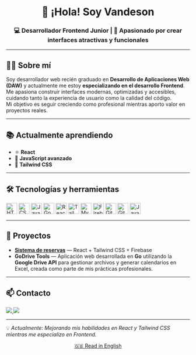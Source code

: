<h1 align="center">👋 ¡Hola! Soy Vandeson</h1>

<h3 align="center">💻 Desarrollador Frontend Junior | 🎨 Apasionado por crear interfaces atractivas y funcionales</h3>

---

## 🧑‍💻 Sobre mí
Soy desarrollador web recién graduado en **Desarrollo de Aplicaciones Web (DAW)** y actualmente me estoy **especializando en el desarrollo Frontend**.  
Me apasiona construir interfaces modernas, optimizadas y accesibles, cuidando tanto la experiencia de usuario como la calidad del código.  
Mi objetivo es seguir creciendo como profesional mientras aporto valor en proyectos reales.

---

## 📚 Actualmente aprendiendo
- ⚛️ **React**  
- 📜 **JavaScript avanzado**  
- 🎨 **Tailwind CSS**

---

## 🛠️ Tecnologías y herramientas
<p align="left">
  <img src="https://cdn.jsdelivr.net/gh/devicons/devicon/icons/html5/html5-original.svg" height="30" alt="HTML5" />
  <img src="https://cdn.jsdelivr.net/gh/devicons/devicon/icons/css3/css3-original.svg" height="30" alt="CSS3" />
  <img src="https://cdn.jsdelivr.net/gh/devicons/devicon/icons/javascript/javascript-original.svg" height="30" alt="JavaScript" />
  <img src="https://cdn.jsdelivr.net/gh/devicons/devicon/icons/go/go-original.svg" height="30" alt="Go" />
  <img src="https://cdn.jsdelivr.net/gh/devicons/devicon/icons/react/react-original.svg" height="30" alt="React" />
  <img src="https://cdn.jsdelivr.net/gh/devicons/devicon/icons/tailwindcss/tailwindcss-original-wordmark.svg" height="30" alt="TailwindCSS" />
  <img src="https://cdn.jsdelivr.net/gh/devicons/devicon/icons/mysql/mysql-original.svg" height="30" alt="MySQL" />
  <img src="https://cdn.jsdelivr.net/gh/devicons/devicon/icons/firebase/firebase-plain-wordmark.svg" height="30" alt="Firebase" />
  <img src="https://cdn.jsdelivr.net/gh/devicons/devicon/icons/github/github-original.svg" height="30" alt="GitHub" />
  <img src="https://cdn.jsdelivr.net/gh/devicons/devicon/icons/git/git-original.svg" height="30" alt="Git" />
  <img src="https://cdn.jsdelivr.net/gh/devicons/devicon/icons/java/java-original.svg" height="30" alt="Java" />
</p>

---

## 🚀 Proyectos
- **[Sistema de reservas](https://github.com/vandeson2/Sistema-de-reservas)** — React + Tailwind CSS + Firebase  
- **GoDrive Tools** — Aplicación web desarrollada en **Go** utilizando la **Google Drive API** para gestionar archivos y generar calendarios en Excel, creada como parte de mis prácticas profesionales.

---

## 📫 Contacto
<p align="left">
  <a href="https://www.linkedin.com/in/tuusuario/" target="_blank">
    <img src="https://img.shields.io/badge/LinkedIn-0A66C2?style=for-the-badge&logo=linkedin&logoColor=white" />
  </a>
  <a href="vandeson2@gmail.com">
    <img src="https://img.shields.io/badge/Gmail-D14836?style=for-the-badge&logo=gmail&logoColor=white" />
  </a>
</p>

---
💡 *Actualmente: Mejorando mis habilidades en React y Tailwind CSS mientras me especializo en Frontend.*
<p align="center">
    <a href="README.en.md">🇬🇧 Read in English</a>
</p>
